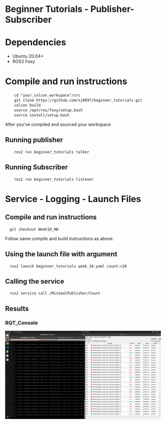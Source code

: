 # Beginner Tutorials - Publisher-Subscriber

# Dependencies
<ul>
  <li>Ubuntu 20.04+</li>
  <li>ROS2 Foxy</li>
</ul>

# Compile and run instructions
```
    cd "your_colcon_workspace"/src
    git clone https://github.com/sj0897/beginner_tutorials.git
    colcon build
    source /opt/ros/foxy/setup.bash
    source install/setup.bash
```

After you've compiled and sourced your workspace

## Running publisher
```
    ros2 run beginner_tutorials talker
```

## Running Subscriber
```
    ros2 run beginner_tutorials listener
```

# Service - Logging - Launch Files

## Compile and run instructions
```
  git checkout Week10_HW
```
Follow same compile and build instructions as above.

## Using the launch file with argument
```
  ros2 launch beginner_tutorials week_10.yaml count:=20
```

## Calling the service
```
  ros2 service call /MinimalPublisher/Count
```

## Results

### RQT_Console
![image](https://github.com/sj0897/beginner_tutorials/blob/Week10_HW/Results/rqt.png)

